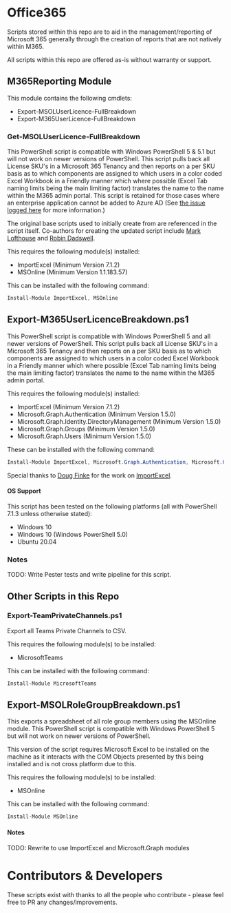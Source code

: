 # Office365
Scripts stored within this repo are to aid in the management/reporting of Microsoft 365 generally through the creation of reports that are not natively within M365.

All scripts within this repo are offered as-is without warranty or support.

## M365Reporting Module

This module contains the following cmdlets:
- Export-MSOLUserLicence-FullBreakdown
- Export-M365UserLicence-FullBreakdown

### Get-MSOLUserLicence-FullBreakdown
This PowerShell script is compatible with Windows PowerShell 5 & 5.1 but will not work on newer versions of PowerShell. This script pulls back all License SKU's in a Microsoft 365 Tenancy and then reports on a per SKU basis as to which components are assigned to which users in a color coded Excel Workbook in a Friendly manner which where possible (Excel Tab naming limits being the main limiting factor) translates the name to the name within the M365 admin portal. This script is retained for those cases where an enterprise application cannot be added to Azure AD (See [the issue logged here](https://github.com/microsoftgraph/msgraph-sdk-powershell/issues/684) for more information.)

The original base scripts used to initially create from are referenced in the script itself. Co-authors for creating the updated script include [Mark Lofthouse](https://github.com/MarkLofthouse) and [Robin Dadswell](https://github.com/RobinDadswell).

This requires the following module(s) installed:
* ImportExcel (Minimum Version 7.1.2)
* MSOnline (Minimum Version 1.1.183.57)

This can be installed with the following command: 
```powershell
Install-Module ImportExcel, MSOnline
```

## Export-M365UserLicenceBreakdown.ps1
This PowerShell script is compatible with Windows PowerShell 5 and all newer versions of PowerShell. This script pulls back all License SKU's in a Microsoft 365 Tenancy and then reports on a per SKU basis as to which components are assigned to which users in a color coded Excel Workbook in a Friendly manner which where possible (Excel Tab naming limits being the main limiting factor) translates the name to the name within the M365 admin portal. 

This requires the following module(s) installed: 
* ImportExcel (Minimum Version 7.1.2)
* Microsoft.Graph.Authentication (Minimum Version 1.5.0)
* Microsoft.Graph.Identity.DirectoryManagement (Minimum Version 1.5.0)
* Microsoft.Graph.Groups (Minimum Version 1.5.0)
* Microsoft.Graph.Users (Minimum Version 1.5.0)

These can be installed with the following command: 

```powershell
Install-Module ImportExcel, Microsoft.Graph.Authentication, Microsoft.Graph.Identity.DirectoryManagement, Microsoft.Graph.Groups, Microsoft.Graph.Users -AllowClobber
```

Special thanks to [Doug Finke](https://github.com/dfinke) for the work on [ImportExcel](https://github.com/dfinke/ImportExcel).

#### OS Support
This script has been tested on the following platforms (all with PowerShell 7.1.3 unless otherwise stated):
* Windows 10
* Windows 10 (Windows PowerShell 5.0)
* Ubuntu 20.04

### Notes
TODO: Write Pester tests and write pipeline for this script.

## Other Scripts in this Repo

### Export-TeamPrivateChannels.ps1
Export all Teams Private Channels to CSV.

This requires the following module(s) to be installed:
* MicrosoftTeams

This can be installed with the following command:
```powershell
Install-Module MicrosoftTeams
```

## Export-MSOLRoleGroupBreakdown.ps1
This exports a spreadsheet of all role group members using the MSOnline module. This PowerShell script is compatible with Windows PowerShell 5 but will not work on newer versions of PowerShell.

This version of the script requires Microsoft Excel to be installed on the machine as it interacts with the COM Objects presented by this being installed and is not cross platform due to this. 

This requires the following module(s) to be installed:
* MSOnline

This can be installed with the following command:
```powershell
Install-Module MSOnline
```
#### Notes
TODO: Rewrite to use ImportExcel and Microsoft.Graph modules

# Contributors & Developers
These scripts exist with thanks to all the people who contribute - please feel free to PR any changes/improvements. 
